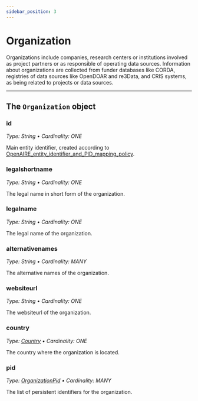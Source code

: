 ```yaml
---
sidebar_position: 3
---
```


# Organization

Organizations include companies, research centers or institutions involved as project partners or as responsible of operating data sources. Information about organizations are collected from funder databases like CORDA, registries of data sources like OpenDOAR and re3Data, and CRIS systems, as being related to projects or data sources.


--- 

## The `Organization` object

### id
_Type: String &bull; Cardinality: ONE_

Main entity identifier, created according to [OpenAIRE_entity_identifier_and_PID_mapping_policy](https://support.openaire.eu/projects/docs/wiki/OpenAIRE_entity_identifier_and_PID_mapping_policy).

### legalshortname
_Type: String &bull; Cardinality: ONE_

The legal name in short form of the organization.

### legalname
_Type: String &bull; Cardinality: ONE_

The legal name of the organization.

### alternativenames
_Type: String &bull; Cardinality: MANY_

The alternative names of the organization.

### websiteurl
_Type: String &bull; Cardinality: ONE_

The websiteurl of the organization.

### country
_Type: [Country](other#country) &bull; Cardinality: ONE_

The country where the organization is located.

### pid
_Type: [OrganizationPid](other#organizationpid) &bull; Cardinality: MANY_

The list of persistent identifiers for the organization.

